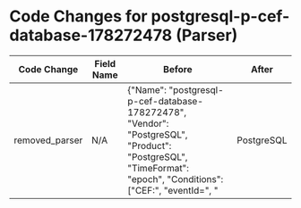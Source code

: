 # Code Changes for postgresql-p-cef-database-178272478 (Parser)

| Code Change | Field Name | Before | After |
|-------------|------------|--------|-------|
| removed_parser | N/A | {"Name": "postgresql-p-cef-database-178272478", "Vendor": "PostgreSQL", "Product": "PostgreSQL", "TimeFormat": "epoch", "Conditions": ["CEF:", "eventId=", "|PostgreSQL|PostgreSQL Audit|"], "Fields": ["\srt=({time}\d{13})\s*\w+=", "\scs2=(None|idle|idle\sin\stransaction|authentication|({db_query}.+?))\s*\w+=", "\scs3=(\[unknown\]|({db_user}.+?))\s*\w+=", "\scs4=((\[unknown\])|({db_name}.+?))\s*\w+=", "\scs6=\s*({additional_info}.+?)\s*\w+=", "\sshost=({src_host}[\w\-.]+?)\s*\w+=", "\sdvc=({host}[\w\-.]+)", "\sdvchost=({host}[\w\-.]+)", "CEF[^\|]+\|([^\|]*\|){4}({event_name}.+?)\s*\|", "\sdtz=({dtz}.+?)\s*\w+=", "\sact=({action}.+?)\s*\w+=", "\seventId=({alert_id}.+?)\s*\w+=", "\ssuser=(N\/A|-|\[unknown\]|({user}[\w\.\-\!\#\^\~]{1,40}\$?))\s*\w+=", "\ssrc=({src_ip}((([0-9a-fA-F.]{0,4}):{1,2}){1,7}([0-9a-fA-F]){0,4})|(((25[0-5]|(2[0-4]|1\d|[0-9]|)\d)\.?\b){4}))(:({src_port}\d+))?\s*\w+="], "ParserVersion": "v1.0.0"} | N/A |